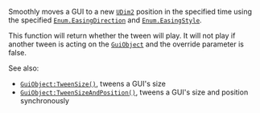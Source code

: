 Smoothly moves a GUI to a new [`UDim2`](https://create.roblox.com/docs/reference/engine/datatypes/UDim2) position in the specified
time using the specified [`Enum.EasingDirection`](https://create.roblox.com/docs/reference/engine/enums/EasingDirection) and [`Enum.EasingStyle`](https://create.roblox.com/docs/reference/engine/enums/EasingStyle).

This function will return whether the tween will play. It will not play if
another tween is acting on the [`GuiObject`](https://create.roblox.com/docs/reference/engine/classes/GuiObject) and the override
parameter is false.

See also:

- [`GuiObject:TweenSize()`](https://create.roblox.com/docs/reference/engine/classes/GuiObject#TweenSize), tweens a GUI's size
- [`GuiObject:TweenSizeAndPosition()`](https://create.roblox.com/docs/reference/engine/classes/GuiObject#TweenSizeAndPosition), tweens a GUI's size and
position synchronously